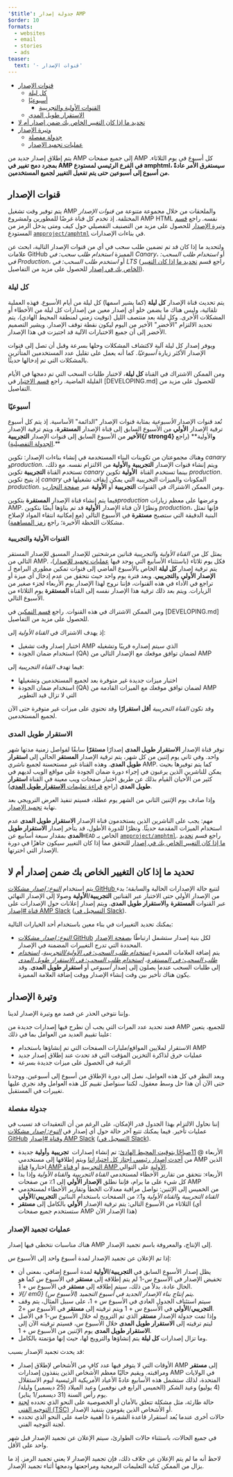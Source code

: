 ```yaml
---
'$title': جدولة إصدار AMP
$order: 10
formats:
  - websites
  - email
  - stories
  - ads
teaser:
  text: '- قنوات الإصدار'
---
```


<!--
This file is imported from https://github.com/ampproject/amphtml/blob/master/contributing/release-schedule.md.
Please do not change this file.
If you have found a bug or an issue please
have a look and request a pull request there.
-->

- [قنوات الإصدار ](#release-channels)
  - [كل ليلة](#nightly)
  - [أسبوعيًا ](#weekly)
    - [القنوات الأولية والتجريبية](#experimental-and-beta-channels)
  - [الاستقرار طويل المدى ](#long-term-stable-lts)
- [تحديد ما إذا كان التغيير الخاص بك ضمن إصدار أم لا ](#determining-if-your-change-is-in-a-release)
- [وتيرة الإصدار ](#release-cadence)
  - [جدولة مفصلة ](#detailed-schedule)
  - [عمليات تجميد الإصدار ](#release-freezes)

يتم إطلاق إصدار جديد من AMP إلى جميع صفحات AMP كل أسبوع في يوم الثلاثاء. **بمجرد دمج تغيير في AMP في الفرع الرئيسي لمستودع amphtml، سيستغرق الأمر عادةً من أسبوع إلى أسبوعين حتى يتم تفعيل التغيير لجميع المستخدمين.**

## قنوات الإصدار <a name="release-channels"></a>

يتم توفير وقت تشغيل AMP والملحقات من خلال مجموعة متنوعة من _قنوات الإصدار_ المختلفة. إذ تخدم كل قناة غرضًا للمطورين ولمشروع AMP HTML نفسه. راجع [قسم وتيرة الإصدار](#release-cadence) للحصول على مزيد من التصنيف التفصيلي حول كيف ومتى يدخل الرمز من المستودع [`ampproject/amphtml`](https://github.com/ampproject/amphtml) في بناءات الإصدارات.

ولتحديد ما إذا كان قد تم تضمين طلب سحب في أي من قنوات الإصدار التالية، ابحث عن علامات GitHub المميزة _استخدام طلب سحب: في Canary_، أو _استخدام طلب السحب: في Production_، أو _استخدم طلب السحب: في LTS_ (راجع قسم [تحديد ما إذا كان التغيير الخاص بك في إصدار](#determining-if-your-change-is-in-a-release) للحصول على مزيد من التفاصيل).

### كل ليلة<a name="nightly"></a>

يتم تحديث قناة الإصدار **كل ليلة** (كما يشير اسمها) كل ليلة من أيام الأسبوع. فهذه العملية تلقائية، وليس هناك ما يضمن خلو أي إصدار معين من إصدارات كل ليلة من الأخطاء أو المشكلات الأخرى. وكل ليلة بعد منتصف الليل (توقيت زمني لمنطقة المحيط الهادي)، يتم تحديد الالتزام "الأخضر" الأخير من اليوم ليكون نقطة توقف الإصدار. ويشير التصميم الأخضر إلى أن جميع الاختبارات الآلية قد اجتيزت في هذا الإصدار.

ويوفر إصدار كل ليلة آلية لاكتشاف المشكلات وحلها بسرعة وقبل أن تصل إلى قنوات الإصدار الأكثر زيارة _أسبوعيًا_. كما أنه يعمل على تقليل عدد المستخدمين المتأثرين بالمشكلات التي تم إدخالها حديثًا.

ومن الممكن الاشتراك في القناة **كل ليلة**، لاختبار طلبات السحب التي تم دمجها في الأيام القليلة الماضية. راجع [قسم الاختيار](https://github.com/ampproject/amphtml/blob/master/contributing/DEVELOPING.md#opting-in-to-pre-release-channels) في [DEVELOPING.md] للحصول على مزيد من التفاصيل.

### أسبوعيًا <a name="weekly"></a>

تُعد قنوات الإصدار _الأسبوعية_ بمثابة قنوات الإصدار "الدائمة" الأساسية. إذ يتم كل أسبوع ترقية الإصدار **الأولي** من الأسبوع السابق إلى قناة الإصدار **المستقرة**، ويتم ترقية الإصدار **الأخير** من الأسبوع السابق إلى قنوات الإصدار **التجريبية{/ strong4} و**الأولية** (راجع [الجدولة التفصيلية](#detailed-schedule)).**

وهناك مجموعتان من تكوينات البناء المستخدمة في إنشاء بناءات الإصدار: تكوين _canary_ و*production*. ويتم إنشاء قنوات الإصدار **التجريبية** و**الأولية** من الالتزام نفسه. مع ذلك، تستخدم القناة **التجريبية** تكوين _canary_ بينما تستخدم القناة **&nbsp;الأولية** تكوين _production_. إذ يتيح تكوين _canary_ المكونات والميزات التجريبية التي يمكن إيقاف تشغيلها في _production_. ومن الممكن الاشتراك في القنوات **التجريبية** أو **الأولية** عبر [صفحة التجارب](https://cdn.ampproject.org/experiments.html).

فيما يتم إنشاء قناة الإصدار **المستقرة** بتكوين*production* وعرضها على معظم زيارات AMP. ونظرًا لأن قناة الإصدار **الأولية** قد تم بناؤها أيضًا بتكوين _production_، فإنها تمثل البنية الدقيقة التي ستصبح **مستقرة** في الأسبوع التالي (مع إمكانية انتقاء المواد لإصلاح مشكلات اللحظة الأخيرة؛ راجع [رمز المساهمة](https://github.com/ampproject/amphtml/blob/master/contributing/contributing-code.md#Cherry-picks)).

#### القنوات الأولية والتجريبية <a name="beta-and-experimental-channels"></a>

يمثل كل من _القناة الأولية_ و*التجريبية* قناتين مرشحتين للإصدار المسبق للإصدار المستقر التالي من AMP. فكل يوم ثلاثاء (باستثناء الأسابيع التي يوجد فيها [عمليات تجميد للإصدار](#release-freezes))، يتم ترقية إصدار **كل ليلة** الخاص بالأسبوع الماضي إلى قنوات تمكين مطوري البرامج لـ **الإصدار الأولي** و**التجريبي**. وبعد فترة يوم واحد حيث نتحقق من عدم إدخال أي ميزة أو تراجع في الأداء في هذه القنوات، فإننا نروج لهذا الإصدار يوم الأربعاء لجزء صغير من الزيارات. ويتم بعد ذلك ترقية هذا الإصدار نفسه إلى القناة **المستقرة** يوم الثلاثاء من الأسبوع التالي.

ومن الممكن الاشتراك في هذه القنوات. راجع [قسم التمكين](https://github.com/ampproject/amphtml/blob/master/contributing/DEVELOPING.md#opting-in-to-pre-release-channels) في [DEVELOPING.md] للحصول على مزيد من التفاصيل.

إذ يهدف الاشتراك في _القناة الأولية_ إلى:

- اختبار إصدار وقت تشغيل AMP الذي سيتم إصداره قريبًا وتشغيله
- استخدام ضمان الجودة (QA) لضمان توافق موقعك مع الإصدار التالي من AMP

فيما تهدف _القناة التجريبية_ إلى:

- اختبار ميزات جديدة غير متوفرة بعد لجميع المستخدمين وتشغيلها
- استخدام ضمان الجودة (QA) لضمان توافق موقعك مع الميزات القادمة من AMP التي لا تزال قيد التطوير

وقد تكون _القناة التجريبية_ **أقل استقرارًا** وقد تحتوي على ميزات غير متوفرة حتى الآن لجميع المستخدمين.

### الاستقرار طويل المدى <a name="long-term-stable-lts"></a>

توفر قناة الإصدار **الاستقرار طويل المدى** إصدارًا **مستقرًا** سابقًا لفواصل زمنية مدتها شهر واحد. وفي ثاني يوم إثنين من كل شهر، يتم ترقية الإصدار **المستقر** الحالي إلى **استقرار طويل المدى**. وهذه القناة غير مستحسنة لجميع ناشري AMP. كما يتم توفيرها بحيث يمكن للناشرين الذين يرغبون في إجراء دورة ضمان الجودة على مواقع الويب لديهم في كثير من الأحيان القيام بذلك عن طريق اختيار صفحات ويب معينة في القناة **استقرار طويل المدى** (راجع <a href="https://github.com/ampproject/amphtml/blob/master/contributing/lts-release.md" data-md-type="link">قراءة تعليمات **الاستقرار طويل المدى**</a>).

وإذا صادف يوم الإثنين الثاني من الشهر يوم عطلة، فسيتم تنفيذ العرض الترويجي بعد نهاية [تجميد الإصدار](#release-freezes).

مهم: يجب على الناشرين الذين يستخدمون قناة الإصدار **الاستقرار طويل المدى** عدم استخدام الميزات المقدمة حديثًا. ونظرًا للدورة الأطول، قد يتأخر إصدار **الاستقرار طويل المدى** بمقدار سبعة أسابيع عن`HEAD` الخاص بـ [`ampproject/amphtml`](https://github.com/ampproject/amphtml). راجع قسم [تحديد ما إذا كان التغيير الخاص بك في إصدار](#determining-if-your-change-is-in-a-release) للتحقق مما إذا كان التغيير سيكون جاهزًا في دورة الإصدار التي اخترتها.

## تحديد ما إذا كان التغيير الخاص بك ضمن إصدار أم لا <a name="determining-if-your-change-is-in-a-release"></a>

يتم استخدام [_النوع: إصدار_ مشكلات GitHub ](https://github.com/ampproject/amphtml/labels/Type%3A%20Release) لتتبع حالة الإصدارات الحالية والسابقة؛ بدء من الإصدار الأولي حتى الاختبار عبر القناتين **التجريبية**/**الأولية** وصولا إلى الإصدار النهائي عبر القنوات **المستقرة** و**الاستقرار طويل المدى**. ويتم إصدار إعلانات حول الإصدارات على [قناة #إصدار AMP Slack](https://amphtml.slack.com/messages/C4NVAR0H3/) ([التسجيل في Slack](https://bit.ly/amp-slack-signup)).

يمكنك تحديد التغييرات في بناء معين باستخدام أحد الخيارات التالية:

- [_النوع: إصدار_ مشكلات GitHub](https://github.com/ampproject/amphtml/labels/Type%3A%20Release) لكل بنية إصدار ستشمل ارتباطًا [بصفحة الإصدار](https://github.com/ampproject/amphtml/releases) المحددة التي تدرج التغييرات المضمنة في الإصدار.
- يتم إضافة العلامات المميزة [_استخدام طلب السحب: في الأولية/التجريبية_](https://github.com/ampproject/amphtml/issues?q=label%3A%22PR+use%3A+In+Beta+%2F+Experimental%22)، [_استخدام طلب السحب: في المستقرة_](https://github.com/ampproject/amphtml/issues?utf8=%E2%9C%93&q=label%3A%22PR%20use%3A%20In%20Production%22)، [_استخدام طلب السحب: في الاستقرار طويل المدى_](https://github.com/ampproject/amphtml/issues?utf8=%E2%9C%93&q=label%3A%22PR%20use%3A%20In%20LTS%22) إلى طلبات السحب عندما يصلون إلى إصدار _أسبوعي_ أو **استقرار طويل المدى**. وقد يكون هناك تأخير بين وقت إنشاء الإصدار ووقت إضافة العلامة المميزة.

## وتيرة الإصدار <a name="release-cadence"></a>

وإننا نتوخى الحذر عن قصد مع وتيرة الإصدار لدينا.

فعند تحديد عدد المرات التي يجب أن نطرح فيها إصدارات جديدة من AMP للجميع، يتعين علينا تقييم العديد من العوامل بما في ذلك:

- الاستقرار لملايين المواقع/مليارات الصفحات التي تم إنشاؤها باستخدام AMP
- عمليات خرق لذاكرة التخزين المؤقت التي قد تحدث عند إطلاق إصدار جديد
- الرغبة في الحصول على ميزات جديدة بسرعة

وبعد النظر في كل هذه العوامل، نصل إلى دورة الإطلاق من أسبوع إلى أسبوعين. ووجدنا حتى الآن أن هذا حل وسط معقول، لكننا سنواصل تقييم كل هذه العوامل وقد نجري عليها تغييرات في المستقبل.

### جدولة مفصلة <a name="detailed-schedule"></a>

إننا نحاول الالتزام بهذا الجدول قدر الإمكان، على الرغم من أن التعقيدات قد تسبب في عمليات تأخير. فيما يمكنك تتبع آخر حالة حول أي إصدار في [_النوع: إصدار_ مشكلات GitHub](https://github.com/ampproject/amphtml/labels/Type%3A%20Release) و[قناة #إصدار AMP Slack](https://amphtml.slack.com/messages/C4NVAR0H3/) ([التسجيل في Slack](https://bit.ly/amp-slack-signup)).

- الأربعاء @ [ 11صباحًا بتوقيت المحيط الهادئ](https://www.google.com/search?q=11am+pacific+in+current+time+zone): تم إنشاء إصدارات **&nbsp;تجريبية** و**أولية** جديدة من [أحدث إصدار رئيسي اجتاز كل اختباراتنا](https://travis-ci.com/ampproject/amphtml/branches) ويتم إطلاقها إلى مستخدمي AMP الذين اختاروا [قناة AMP التجريبية](#amp-experimental-and-beta-channels) أو[ قناة AMP الأولية](#amp-experimental-and-beta-channels) على التوالي.
- الأربعاء: نتحقق من تقارير الأخطاء لمستخدمي _القناة التجريبية_ و*القناة الأولية* وإذا بدا كل شيء على ما يرام، فإننا نطلق **الإصدار الأولي** إلى 1٪ من صفحات AMP
- من الخميس إلى الإثنين: نواصل مراقبة معدلات الخطأ وتقارير الأخطاء لمستخدمي _القناة التجريبية_ و*القناة الأولية* و1٪ من الصفحات باستخدام البنائين **التجريبي**/**الأولي**
- الثلاثاء من الأسبوع التالي: يتم ترقية الإصدار **الأولي** بالكامل إلى **مستقر** (أي ستستخدم جميع صفحات AMP هذا الإصدار الآن)

### عمليات تجميد الإصدار <a name="release-freezes"></a>

هناك مناسبات نتخطى فيها إصدار AMP إلى الإنتاج، والمعروفة باسم تجميد الإصدار.

إذا تم الإعلان عن تجميد الإصدار لمدة أسبوع واحد إلى الأسبوع س:

- يظل إصدار الأسبوع السابق في **التجريبية**/**الأولية** لمدة أسبوع إضافي، بمعنى أن تخفيض الإصدار في الأسبوع س-1 لم يتم إطلاقه إلى **مستقر** في الأسبوع س كما هو الحال عادة. بدلاً من ذلك، سيتم إطلاقه إلى **مستقر** في الأسبوع س + 1.
- _لا{/ em0} يتم إنتاج بناء الإصدار الجديد في أسبوع التجميد (الأسبوع س)._
- سيتم استئناف الجدول العادي في الأسبوع س + 1، على سبيل المثال، يتم وقف **التجريبي**/**الأولي** في الأسبوع س + 1 ويتم ترقيته إلى **مستقر** في الأسبوع س +2.
- وإذا تمت جدولة الإصدار **مستقر** الذي تم الترويج له خلال الأسبوع س-1 في الأصل ليتم ترقيته إلى **الاستقرار طويل المدى** خلال الأسبوع س، فسيتم ترقيته الآن إلى **الاستقرار طويل المدى** يوم الإثنين من الأسبوع س + 1.
- وما تزال إصدارات **كل ليلة** يتم إنشاؤها والترويج لها، حيث إنها مؤتمتة بالكامل.

قد يحدث تجميد الإصدار بسبب:

- الأوقات التي لا يتوفر فيها عدد كافٍ من الأشخاص لإطلاق إصدار AMP إلى **مستقر** ومراقبته. ويقيم حاليًا معظم الأشخاص الذين ينفذون إصدارات AMP في الولايات المتحدة، لذلك ستشمل هذه الأسابيع عادةً الأعياد الأمريكية الرئيسية ليوم الاستقلال (4 يوليو) وعيد الشكر (الخميس الرابع في نوفمبر) وعيد الميلاد (25 ديسمبر) وليلة/يوم رأس السنة (31 ديسمبر/1 يناير).
- حالة طارئة، مثل مشكلة تتعلق بالأمان أو الخصوصية على النحو الذي تحدده [لجنة التوجيه الفني (TSC)](https://github.com/ampproject/meta-tsc) أو الأشخاص الذين يقومون بتنفيذ الإصدار.
- حالات أخرى عندما يُعد استقرار قاعدة الشفرة ذا أهمية خاصة على النحو الذي تحدده لجنة التوجيه الفني.

في جميع الحالات، باستثناء حالات الطوارئ، سيتم الإعلان عن تجميد الإصدار قبل شهر واحد على الأقل.

لاحظ أنه ما لم يتم الإعلان عن خلاف ذلك، فإن تجميد الإصدار لا يعني تجميد الرمز. إذ ما يزال من الممكن كتابة التعليمات البرمجية ومراجعتها ودمجها أثناء تجميد الإصدار.
